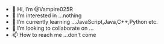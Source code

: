 - 👋 Hi, I’m @Vampire025R
- 👀 I’m interested in ...nothing 
- 🌱 I’m currently learning ...JavaScript,Java,C++,Python etc.
- 💞️ I’m looking to collaborate on ...
- 📫 How to reach me ...don't come

<!---
Vampire025R/Vampire025R is a ✨ special ✨ repository because its `README.md` (this file) appears on your GitHub profile.
You can click the Preview link to take a look at your changes.
--->
